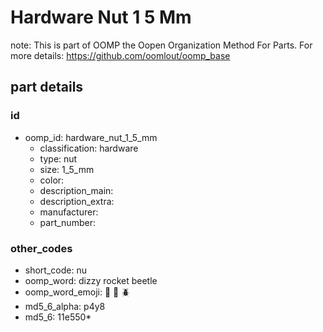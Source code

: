 # Hardware Nut 1 5 Mm  

note: This is part of OOMP the Oopen Organization Method For Parts. For more details: https://github.com/oomlout/oomp_base

##  part details





### id
* oomp_id: hardware_nut_1_5_mm
  * classification: hardware
  * type: nut
  * size: 1_5_mm
  * color: 
  * description_main: 
  * description_extra: 
  * manufacturer: 
  * part_number: 

### other_codes
* short_code: nu
* oomp_word: dizzy rocket beetle
* oomp_word_emoji: :dizzy: :rocket: :beetle:
* md5_6_alpha: p4y8
* md5_6: 11e550* 